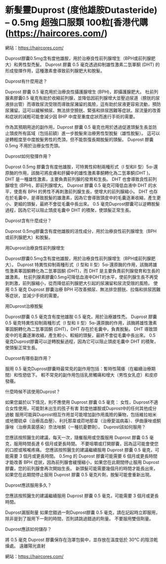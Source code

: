 # 新髪靈Duprost (度他雄胺Dutasteride) – 0.5mg 超強口服類 100粒[香港代購(https://haircores.com/)

網站：https://haircores.com/

Duprost膠囊0.5mg含有度他雄胺，用於治療良性前列腺增生（BPH或前列腺肥大）和男性型禿髮。 Duprost 膠囊 0.5 毫克透過抑制雄性激素二氫睪酮 (DHT) 的形成發揮作用，這種激素會導致前列腺肥大和脫髮。

Duprost有什麼用途？

Duprost 膠囊 0.5 毫克用於治療良性攝護腺增生 (BPH)，即攝護腺肥大。 杜前列腺素膠囊0.5 毫克有助於收縮前列腺，並降低因前列腺增大並壓迫尿道（膀胱的尿液排出管）而導致尿流受限而導致尿瀦留的風險，這有助於尿液更容易流動，預防尿瀦留。這可以緩解頻尿、無法排空膀胱、緊張和排尿困難等症狀。尿流量的改善和症狀的減輕可能會減少因 BHP 中度至重度症狀而進行手術的需要。

作為其預期用途的副作用，Duprost 膠囊 0.5 毫克也用於透過促進頭髮生長並防止頭皮所有區域（包括前額）進一步脫髮來治療男性型脫髮（雄性脫髮）。 這可以逆轉輕度至中度脫髮男性的禿頂，但不能恢復長期脫髮的頭髮。 Duprost 膠囊 0.5mg 不用於治療女性禿頭。

Duprost如何發揮作用？

Duprost 0.5mg 膠囊含有度他雄胺，可特異性抑制兩種形式（I 型和II 型）5α-還原酶的作用，該酶可將皮膚和肝臟中的雄性激素睾酮轉化為二氫睾酮(DHT )。 DHT 是一種雄性激素，主要負責前列腺的發育和生長。 DHT 也會導致良性前列腺增生 (BPH)，即前列腺增大。 Duprost 膠囊 0.5 毫克可降低血液中 DHT 的水平，使患有 BPH 的男性不再刺激前列腺生長，使增大的前列腺縮小。 DHT 也存在於毛囊中，是導致脫髮的雄激素，因為它會導致頭皮中的毛囊逐漸收縮，產生更小、更細的頭髮，最終不會從毛囊中長出來。 0.5 毫克Duprost膠囊可以逆轉脫髮過程，因為它可以阻止頭皮毛囊中 DHT 的積聚，使頭髮正常生長。

Duprost含有什麼成分？

Duprost 0.5mg膠囊含有度他雄胺的活性成分，用於治療良性前列腺增生（BPH或前列腺肥大）和脫髮。

用Duprost治療良性前列腺增生

Duprost膠囊0.5mg含有度他雄胺，用於治療良性前列腺增生（BPH或前列腺肥大）。 Duprost 特異性抑制兩種形式（I 型和 II 型）5α-還原酶的作用，該酶將雄性激素睪固酮轉化為二氫睪固酮 (DHT)，而 DHT 是主要負責前列腺發育和生長的雄激素。 杜前列腺素膠囊0.5mg可降低血液中DHT的水平，使前列腺生長不再受到刺激，前列腺縮小，從而降低前列腺肥大引起的尿瀦留和尿流受限的風險。 使用 0.5 毫克 Duprost 膠囊治療 BPH 可改善頻尿、無法排空膀胱、拉傷和排尿困難等症狀，並減少手術的需要。

用Duprost治療脫髮

Duprost膠囊 0.5 毫克含有度他雄胺 0.5 毫克，用於治療雄性禿。 Duprost 膠囊 0.5 毫克特異性抑制兩種形式（I 型和 II 型）5α-還原酶的作用，該酶將雄性激素睪固酮轉化為二氫睪固酮 (DHT)，DHT 存在於毛囊中，負責脫髮。 DHT 導致頭皮中的毛囊逐漸收縮，產生較小、較細的頭髮，最終不會從毛囊中長出來。 0.5 毫克Duprost膠囊可以逆轉脫髮過程，因為它可以阻止頭皮毛囊中 DHT 的積聚，使頭髮正常生長。

 

Duprost有哪些副作用？

服用 0.5 毫克Duprost膠囊時最常見的副作用包括：暫時性陽痿（在繼續治療期間）和性慾低下。 較不常見的副作用包括乳房觸痛和增大（男性女乳症）和皮疹發癢。

什麼時候不該使用Duprost？

如果您屬於以下情況，則不應使用 Duprost 膠囊 0.5 毫克：
女性，Duprost不適合女性使用，可能對未出生的孩子有害
對度他雄胺或Duprost中的任何其他成分過敏
服用可能與Duprost相互作用並可能增加副作用風險的藥物，包括維拉帕米或地爾硫卓（治療高血壓）、利托那韋或茚地那韋（治療愛滋病毒）、伊曲康唑或酮康唑（治療真菌感染）奈法唑酮（一種抗憂鬱劑）。
Duprost該如何服用？

您應該按照醫生的建議，每天一次，隨餐服用或空腹服用 Duprost 膠囊 0.5 毫克，服用時間長達 6 個月或更長時間。 不要咀嚼或打開膠囊，因為這可能會使您的口腔或喉嚨疼痛。 您應該按照醫生的建議繼續服用 Duprost 膠囊 0.5 毫克，可能需要 3 個月或更長時間。 0.5mg 的 Duprost 膠囊可能需要 6 個月或更長時間才能改善 BPH 症狀，因為前列腺會緩慢縮小，如果您在此期間停止服用 Duprost 膠囊，您的前列腺會再次開始生長。 新頭髮可能需要幾個月的時間才能長出來，如果您在此期間停止服用 Duprost 膠囊 0.5 毫克片劑，脫髮可能會重新出現。

Duprost應該服用多久？

您應該按照醫生的建議繼續服用 Duprost 膠囊 0.5 毫克，可能需要 3 個月或更長時間。

Duprost漏服劑量
如果您錯過一劑Duprost膠囊 0.5 毫克，請在記起時立即服用，除非是到了服用下一劑的時間，否則請跳過錯過的劑量。 不要服用雙倍劑量。

Duprost應該如何儲存？

將 0.5 毫克 Duprost 膠囊保存在泡罩包裝中，並存放在溫度低於 30°C 的陰涼乾燥處。 遠離陽光直射

網站：https://haircores.com/
